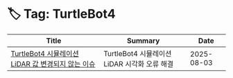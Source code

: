 # 🏷️ Tag: TurtleBot4

| Title | Summary | Date |
|-------|---------|------|
| [TurtleBot4 시뮬레이션 LiDAR 값 변경되지 않는 이슈](https://github.com/MinHyeok-lee1/TIL/blob/main/2025/08/03-issueTurtleBot4LiDAR.md) | TurtleBot4 시뮬레이션 LiDAR 시각화 오류 해결 | 2025-08-03 |
